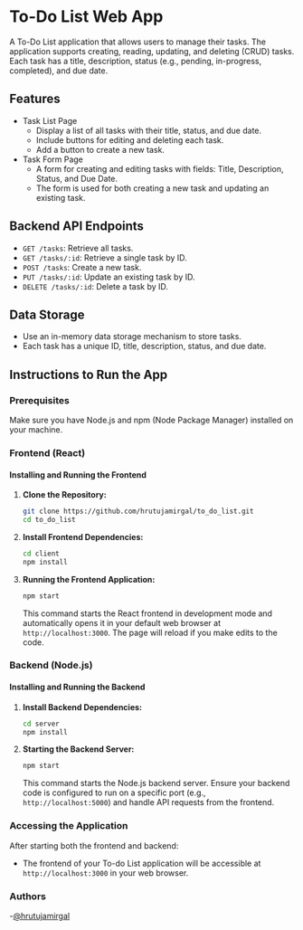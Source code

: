 # To-Do List Web App

A To-Do List application that allows users to manage their tasks. The application supports creating, reading, updating, and deleting (CRUD) tasks. Each task has a title, description, status (e.g., pending, in-progress, completed), and due date.

## Features

- Task List Page
  - Display a list of all tasks with their title, status, and due date.
  - Include buttons for editing and deleting each task.
  - Add a button to create a new task.
- Task Form Page
  - A form for creating and editing tasks with fields: Title, Description, Status, and Due Date.
  - The form is used for both creating a new task and updating an existing task.

## Backend API Endpoints

- `GET /tasks`: Retrieve all tasks.
- `GET /tasks/:id`: Retrieve a single task by ID.
- `POST /tasks`: Create a new task.
- `PUT /tasks/:id`: Update an existing task by ID.
- `DELETE /tasks/:id`: Delete a task by ID.

## Data Storage

- Use an in-memory data storage mechanism to store tasks.
- Each task has a unique ID, title, description, status, and due date.


## Instructions to Run the App

### Prerequisites
Make sure you have Node.js and npm (Node Package Manager) installed on your machine.
    
### Frontend (React)

#### Installing and Running the Frontend

1. **Clone the Repository:**
   ```bash
   git clone https://github.com/hrutujamirgal/to_do_list.git
   cd to_do_list
   ```

2. **Install Frontend Dependencies:**
   ```bash
   cd client   
   npm install
   ```

3. **Running the Frontend Application:**
   ```bash
   npm start
   ```
   This command starts the React frontend in development mode and automatically opens it in your default web browser at `http://localhost:3000`. The page will reload if you make edits to the code.

### Backend (Node.js)

#### Installing and Running the Backend

1. **Install Backend Dependencies:**
   ```bash
   cd server  
   npm install
   ```

2. **Starting the Backend Server:**
   ```bash
   npm start
   ```
   This command starts the Node.js backend server. Ensure your backend code is configured to run on a specific port (e.g., `http://localhost:5000`) and handle API requests from the frontend.

### Accessing the Application

After starting both the frontend and backend:

- The frontend of your To-do List application will be accessible at `http://localhost:3000` in your web browser.

### Authors
-[@hrutujamirgal](https://github.com/hrutujamirgal)

    


